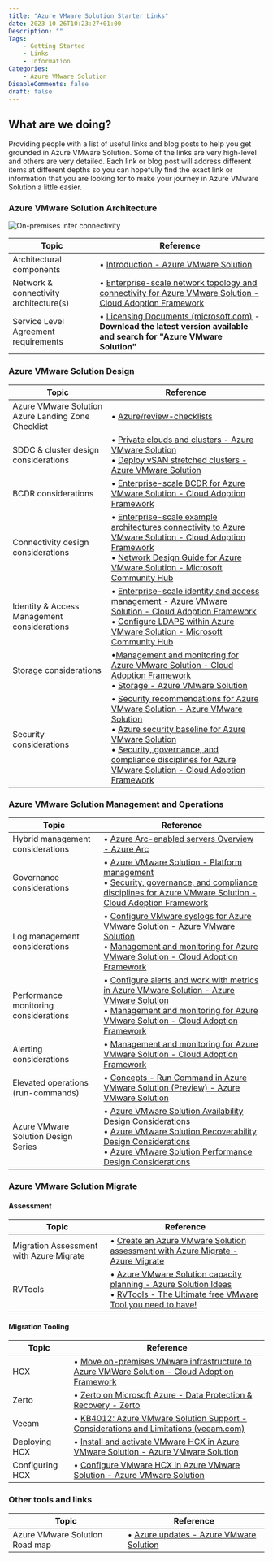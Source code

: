```yaml
---
title: "Azure VMware Solution Starter Links"
date: 2023-10-26T10:23:27+01:00
Description: ""
Tags:
    - Getting Started
    - Links
    - Information
Categories:
    - Azure VMware Solution
DisableComments: false
draft: false
---
```


## What are we doing?

Providing people with a list of useful links and blog posts to help you get grounded in Azure VMware Solution. Some of the links are very high-level and others are very detailed. Each link or blog post will address different items at different depths so you can hopefully find the exact link or information that you are looking for to make your journey in Azure VMware Solution a little easier.

### Azure VMware Solution Architecture  
  
![On-premises inter connectivity](https://learn.microsoft.com/en-us/azure/azure-vmware/media/concepts/adjacency-overview-drawing-double.png)

| Topic | Reference |
|---------|----------|
| Architectural components | • [Introduction - Azure VMware Solution](https://learn.microsoft.com/en-us/azure/azure-vmware/introduction) |
| Network & connectivity architecture(s) | • [Enterprise-scale network topology and connectivity for Azure VMware Solution - Cloud Adoption Framework](https://learn.microsoft.com/en-us/azure/cloud-adoption-framework/scenarios/azure-vmware/eslz-network-topology-connectivity) |
| Service Level Agreement requirements | • [Licensing Documents (microsoft.com)](https://www.microsoft.com/licensing/docs/view/Service-Level-Agreements-SLA-for-Online-Services?lang=1) - **Download the latest version available and search for "Azure VMware Solution"** |

### Azure VMware Solution Design

Topic | Reference
---------|----------
| Azure VMware Solution Azure Landing Zone Checklist | • [Azure/review-checklists](https://github.com/Azure/review-checklists)
SDDC & cluster design considerations | • [Private clouds and clusters - Azure VMware Solution](https://learn.microsoft.com/en-us/azure/azure-vmware/concepts-private-clouds-clusters) <br/>• [Deploy vSAN stretched clusters - Azure VMware Solution](https://learn.microsoft.com/en-us/azure/azure-vmware/deploy-vsan-stretched-clusters)
BCDR considerations | • [Enterprise-scale BCDR for Azure VMware Solution - Cloud Adoption Framework](https://learn.microsoft.com/en-us/azure/cloud-adoption-framework/scenarios/azure-vmware/eslz-business-continuity-and-disaster-recovery)
Connectivity design considerations |• [Enterprise-scale example architectures connectivity to Azure VMware Solution - Cloud Adoption Framework](https://learn.microsoft.com/en-us/azure/cloud-adoption-framework/scenarios/azure-vmware/example-architectures) <br>• [Network Design Guide for Azure VMware Solution - Microsoft Community Hub](https://techcommunity.microsoft.com/t5/itops-talk-blog/network-design-guide-for-azure-vmware-solution/ba-p/3832546)
Identity & Access Management considerations | • [Enterprise-scale identity and access management - Azure VMware Solution - Cloud Adoption Framework](https://learn.microsoft.com/en-us/azure/cloud-adoption-framework/scenarios/azure-vmware/eslz-identity-and-access-management) <br>• [Configure LDAPS within Azure VMware Solution - Microsoft Community Hub](https://techcommunity.microsoft.com/t5/fasttrack-for-azure/configure-ldaps-within-azure-vmware-solution/ba-p/3725759)
Storage considerations | •[Management and monitoring for Azure VMware Solution - Cloud Adoption Framework](https://learn.microsoft.com/en-us/azure/cloud-adoption-framework/scenarios/azure-vmware/eslz-management-and-monitoring#storage-considerations) <br>• [Storage - Azure VMware Solution](https://learn.microsoft.com/en-us/azure/azure-vmware/concepts-storage)
Security considerations | • [Security recommendations for Azure VMware Solution - Azure VMware Solution](https://learn.microsoft.com/en-us/azure/azure-vmware/concepts-security-recommendations) <br>• [Azure security baseline for Azure VMware Solution](https://learn.microsoft.com/en-us/security/benchmark/azure/baselines/azure-vmware-solution-security-baseline?toc=%2Fazure%2Fazure-vmware%2Ftoc.json) <br>• [Security, governance, and compliance disciplines for Azure VMware Solution - Cloud Adoption Framework](https://learn.microsoft.com/en-us/azure/cloud-adoption-framework/scenarios/azure-vmware/eslz-security-governance-and-compliance#security)

### Azure VMware Solution Management and Operations

Topic | Reference
---------|----------
Hybrid management considerations |• [Azure Arc-enabled servers Overview - Azure Arc](https://learn.microsoft.com/en-us/azure/azure-arc/servers/overview)
Governance considerations | • [Azure VMware Solution - Platform management](https://learn.microsoft.com/en-us/azure/azure-vmware/faq#how-often-is-the-vmware-solution-software--esxi--vcenter-server--nsx-t-data-center--patched--updated--or-upgraded-in-the-azure-vmware-solution-private-cloud)<br>• [Security, governance, and compliance disciplines for Azure VMware Solution - Cloud Adoption Framework](https://learn.microsoft.com/en-us/azure/cloud-adoption-framework/scenarios/azure-vmware/eslz-security-governance-and-compliance#governance)
Log management considerations | • [Configure VMware syslogs for Azure VMware Solution - Azure VMware Solution](https://learn.microsoft.com/en-us/azure/azure-vmware/configure-vmware-syslogs)<br>• [Management and monitoring for Azure VMware Solution - Cloud Adoption Framework](https://learn.microsoft.com/en-us/azure/cloud-adoption-framework/scenarios/azure-vmware/eslz-management-and-monitoring#azure-tooling-recommendations)
Performance monitoring considerations | • [Configure alerts and work with metrics in Azure VMware Solution - Azure VMware Solution](https://learn.microsoft.com/en-us/azure/azure-vmware/configure-alerts-for-azure-vmware-solution)<br>• [Management and monitoring for Azure VMware Solution - Cloud Adoption Framework](https://learn.microsoft.com/en-us/azure/cloud-adoption-framework/scenarios/azure-vmware/eslz-management-and-monitoring#azure-tooling-recommendations)
Alerting considerations | • [Management and monitoring for Azure VMware Solution - Cloud Adoption Framework](https://learn.microsoft.com/en-us/azure/cloud-adoption-framework/scenarios/azure-vmware/eslz-management-and-monitoring#azure-tooling-recommendations)
Elevated operations (run-commands) |• [Concepts - Run Command in Azure VMware Solution (Preview) - Azure VMware Solution](https://learn.microsoft.com/en-us/azure/azure-vmware/concepts-run-command)|
| Azure VMware Solution Design Series |• [Azure VMware Solution Availability Design Considerations](https://techcommunity.microsoft.com/t5/azure-migration-and/azure-vmware-solution-availability-design-considerations/ba-p/3682915) <br> • [Azure VMware Solution Recoverability Design Considerations](https://techcommunity.microsoft.com/t5/azure-migration-and/azure-vmware-solution-recoverability-design-considerations/ba-p/3746509)<br> • [Azure VMware Solution Performance Design Considerations](https://techcommunity.microsoft.com/t5/azure-migration-and/azure-vmware-solution-performance-design-considerations/ba-p/3903291)|

### Azure VMware Solution Migrate

#### Assessment 

Topic | Reference
---------|----------
Migration Assessment with Azure Migrate |• [Create an Azure VMware Solution assessment with Azure Migrate - Azure Migrate](https://learn.microsoft.com/en-us/azure/migrate/how-to-create-azure-vmware-solution-assessment)
RVTools | • [Azure VMware Solution capacity planning - Azure Solution Ideas](https://learn.microsoft.com/en-us/azure/architecture/solution-ideas/articles/azure-vmware-solution-foundation-capacity#discovery)<br>• [RVTools - The Ultimate free VMware Tool you need to have!](https://www.youtube.com/watch?v=2A-fOuNQWKc)

#### Migration Tooling

Topic | Reference
---------|----------
HCX | • [Move on-premises VMware infrastructure to Azure VMWare Solution - Cloud Adoption Framework](https://learn.microsoft.com/en-us/azure/cloud-adoption-framework/migrate/azure-best-practices/contoso-migration-vmware-to-azure)
Zerto |•  [Zerto on Microsoft Azure - Data Protection & Recovery - Zerto](https://www.zerto.com/solutions/use-cases/cloud/microsoft-azure/)
Veeam | • [KB4012: Azure VMware Solution Support - Considerations and Limitations (veeam.com)](https://www.veeam.com/kb4012)
Deploying HCX |•  [Install and activate VMware HCX in Azure VMware Solution - Azure VMware Solution](https://learn.microsoft.com/en-us/azure/azure-vmware/install-vmware-hcx)
Configuring HCX |•  [Configure VMware HCX in Azure VMware Solution - Azure VMware Solution](https://learn.microsoft.com/en-us/azure/azure-vmware/configure-vmware-hcx)

### Other tools and links

Topic | Reference
---------|----------
Azure VMware Solution Road map | • [Azure updates - Azure VMware Solution ](https://azure.microsoft.com/en-us/updates/?query=%22azure%20vmware%20solution%22)
